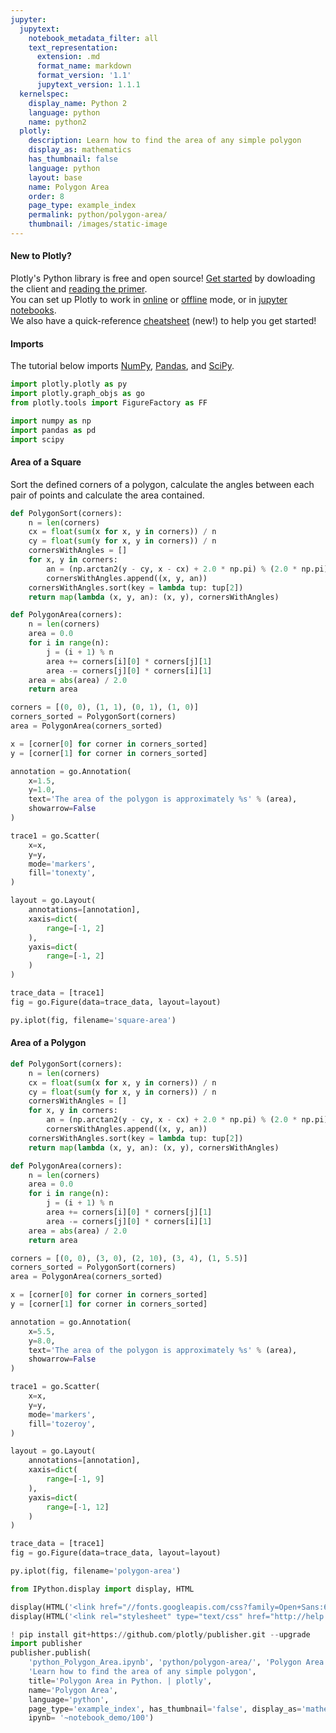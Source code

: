 ```yaml
---
jupyter:
  jupytext:
    notebook_metadata_filter: all
    text_representation:
      extension: .md
      format_name: markdown
      format_version: '1.1'
      jupytext_version: 1.1.1
  kernelspec:
    display_name: Python 2
    language: python
    name: python2
  plotly:
    description: Learn how to find the area of any simple polygon
    display_as: mathematics
    has_thumbnail: false
    language: python
    layout: base
    name: Polygon Area
    order: 8
    page_type: example_index
    permalink: python/polygon-area/
    thumbnail: /images/static-image
---
```


#### New to Plotly?
Plotly's Python library is free and open source! [Get started](https://plot.ly/python/getting-started/) by dowloading the client and [reading the primer](https://plot.ly/python/getting-started/).
<br>You can set up Plotly to work in [online](https://plot.ly/python/getting-started/#initialization-for-online-plotting) or [offline](https://plot.ly/python/getting-started/#initialization-for-offline-plotting) mode, or in [jupyter notebooks](https://plot.ly/python/getting-started/#start-plotting-online).
<br>We also have a quick-reference [cheatsheet](https://images.plot.ly/plotly-documentation/images/python_cheat_sheet.pdf) (new!) to help you get started!


#### Imports
The tutorial below imports [NumPy](http://www.numpy.org/), [Pandas](https://plot.ly/pandas/intro-to-pandas-tutorial/), and [SciPy](https://www.scipy.org/).

```python
import plotly.plotly as py
import plotly.graph_objs as go
from plotly.tools import FigureFactory as FF

import numpy as np
import pandas as pd
import scipy
```

#### Area of a Square
Sort the defined corners of a polygon, calculate the angles between each pair of points and calculate the area contained.

```python
def PolygonSort(corners):
    n = len(corners)
    cx = float(sum(x for x, y in corners)) / n
    cy = float(sum(y for x, y in corners)) / n
    cornersWithAngles = []
    for x, y in corners:
        an = (np.arctan2(y - cy, x - cx) + 2.0 * np.pi) % (2.0 * np.pi)
        cornersWithAngles.append((x, y, an))
    cornersWithAngles.sort(key = lambda tup: tup[2])
    return map(lambda (x, y, an): (x, y), cornersWithAngles)

def PolygonArea(corners):
    n = len(corners)
    area = 0.0
    for i in range(n):
        j = (i + 1) % n
        area += corners[i][0] * corners[j][1]
        area -= corners[j][0] * corners[i][1]
    area = abs(area) / 2.0
    return area

corners = [(0, 0), (1, 1), (0, 1), (1, 0)]
corners_sorted = PolygonSort(corners)
area = PolygonArea(corners_sorted)

x = [corner[0] for corner in corners_sorted]
y = [corner[1] for corner in corners_sorted]

annotation = go.Annotation(
    x=1.5,
    y=1.0,
    text='The area of the polygon is approximately %s' % (area),
    showarrow=False
)

trace1 = go.Scatter(
    x=x,
    y=y,
    mode='markers',
    fill='tonexty',
)

layout = go.Layout(
    annotations=[annotation],
    xaxis=dict(
        range=[-1, 2]
    ),
    yaxis=dict(
        range=[-1, 2]
    )
)

trace_data = [trace1]
fig = go.Figure(data=trace_data, layout=layout)

py.iplot(fig, filename='square-area')
```

#### Area of a Polygon

```python
def PolygonSort(corners):
    n = len(corners)
    cx = float(sum(x for x, y in corners)) / n
    cy = float(sum(y for x, y in corners)) / n
    cornersWithAngles = []
    for x, y in corners:
        an = (np.arctan2(y - cy, x - cx) + 2.0 * np.pi) % (2.0 * np.pi)
        cornersWithAngles.append((x, y, an))
    cornersWithAngles.sort(key = lambda tup: tup[2])
    return map(lambda (x, y, an): (x, y), cornersWithAngles)

def PolygonArea(corners):
    n = len(corners)
    area = 0.0
    for i in range(n):
        j = (i + 1) % n
        area += corners[i][0] * corners[j][1]
        area -= corners[j][0] * corners[i][1]
    area = abs(area) / 2.0
    return area

corners = [(0, 0), (3, 0), (2, 10), (3, 4), (1, 5.5)]
corners_sorted = PolygonSort(corners)
area = PolygonArea(corners_sorted)

x = [corner[0] for corner in corners_sorted]
y = [corner[1] for corner in corners_sorted]

annotation = go.Annotation(
    x=5.5,
    y=8.0,
    text='The area of the polygon is approximately %s' % (area),
    showarrow=False
)

trace1 = go.Scatter(
    x=x,
    y=y,
    mode='markers',
    fill='tozeroy',
)

layout = go.Layout(
    annotations=[annotation],
    xaxis=dict(
        range=[-1, 9]
    ),
    yaxis=dict(
        range=[-1, 12]
    )
)

trace_data = [trace1]
fig = go.Figure(data=trace_data, layout=layout)

py.iplot(fig, filename='polygon-area')
```

```python
from IPython.display import display, HTML

display(HTML('<link href="//fonts.googleapis.com/css?family=Open+Sans:600,400,300,200|Inconsolata|Ubuntu+Mono:400,700" rel="stylesheet" type="text/css" />'))
display(HTML('<link rel="stylesheet" type="text/css" href="http://help.plot.ly/documentation/all_static/css/ipython-notebook-custom.css">'))

! pip install git+https://github.com/plotly/publisher.git --upgrade
import publisher
publisher.publish(
    'python_Polygon_Area.ipynb', 'python/polygon-area/', 'Polygon Area | plotly',
    'Learn how to find the area of any simple polygon',
    title='Polygon Area in Python. | plotly',
    name='Polygon Area',
    language='python',
    page_type='example_index', has_thumbnail='false', display_as='mathematics', order=8,
    ipynb= '~notebook_demo/100')
```

```python

```
